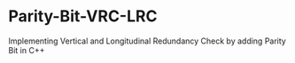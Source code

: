 # Parity-Bit-VRC-LRC
Implementing Vertical and Longitudinal Redundancy Check by adding Parity Bit in C++
